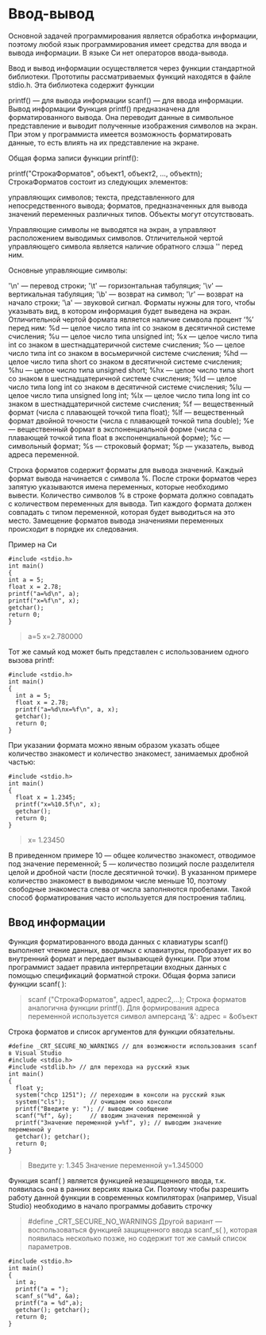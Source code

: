 # Ввод-вывод

Основной задачей программирования является обработка информации, поэтому любой язык программирования имеет средства для ввода и вывода информации. В языке Си нет операторов ввода-вывода.

Ввод и вывод информации осуществляется через функции стандартной библиотеки. Прототипы рассматриваемых функций находятся в файле stdio.h. Эта библиотека содержит функции

printf() — для вывода информации
scanf() — для ввода информации.
Вывод информации
Функция printf() предназначена для форматированного вывода. Она переводит данные в символьное представление и выводит полученные изображения символов на экран. При этом у программиста имеется возможность форматировать данные, то есть влиять на их представление на экране.

Общая форма записи функции printf():

 printf("СтрокаФорматов", объект1, объект2, …, объектn);
СтрокаФорматов состоит из следующих элементов:

управляющих символов;
текста, представленного для непосредственного вывода;
форматов, предназначенных для вывода значений переменных различных типов.
Объекты могут отсутствовать.

Управляющие символы не выводятся на экран, а управляют расположением выводимых символов. Отличительной чертой управляющего символа является наличие обратного слэша '\' перед ним.

Основные управляющие символы:

'\n' — перевод строки;
'\t' — горизонтальная табуляция;
'\v' — вертикальная табуляция;
'\b' — возврат на символ;
'\r' — возврат на начало строки;
'\a' — звуковой сигнал.
Форматы нужны для того, чтобы указывать вид, в котором информация будет выведена на экран. Отличительной чертой формата является наличие символа процент ‘%’ перед ним:
%d — целое число типа int со знаком в десятичной системе счисления;
%u — целое число типа unsigned int;
%x — целое число типа int со знаком в шестнадцатеричной системе счисления;
%o — целое число типа int со знаком в восьмеричной системе счисления;
%hd — целое число типа short со знаком в десятичной системе счисления;
%hu — целое число типа unsigned short;
%hx — целое число типа short со знаком в шестнадцатеричной системе счисления;
%ld — целое число типа long int со знаком в десятичной системе счисления;
%lu — целое число типа unsigned long int;
%lx — целое число типа long int со знаком в шестнадцатеричной системе счисления;
%f — вещественный формат (числа с плавающей точкой типа float);
%lf — вещественный формат двойной точности (числа с плавающей точкой типа double);
%e — вещественный формат в экспоненциальной форме (числа с плавающей точкой типа float в экспоненциальной форме);
%c — символьный формат;
%s — строковый формат;
%p — указатель, вывод адреса переменной.

Строка форматов содержит форматы для вывода значений. Каждый формат вывода начинается с символа %. После строки форматов через запятую указываются имена переменных, которые необходимо вывести. Количество символов % в строке формата должно совпадать с количеством переменных для вывода. Тип каждого формата должен совпадать с типом переменной, которая будет выводиться на это место. Замещение форматов вывода значениями переменных происходит в порядке их следования.

Пример на Си



```
#include <stdio.h>
int main()
{
int a = 5;
float x = 2.78;
printf("a=%d\n", a);
printf("x=%f\n", x);
getchar();
return 0;
}
```
> a=5
> х=2.780000


Тот же самый код может быть представлен с использованием одного вызова printf:
```
#include <stdio.h>
int main()
{
  int a = 5;
  float x = 2.78;
  printf("a=%d\nx=%f\n", a, x);
  getchar();
  return 0;
}
```


При указании формата можно явным образом указать общее количество знакомест и количество знакомест, занимаемых дробной частью:
```
#include <stdio.h>
int main()
{
  float x = 1.2345;
  printf("x=%10.5f\n", x);
  getchar();
  return 0;
}
```
> х=    1.23450

В приведенном примере
10 — общее количество знакомест, отводимое под значение переменной;
5 — количество позиций после разделителя целой и дробной части (после десятичной точки).
В указанном примере количество знакомест в выводимом числе меньше 10, поэтому свободные знакоместа слева от числа заполняются пробелами. Такой способ форматирования часто используется для построения таблиц.

## Ввод информации
Функция форматированного ввода данных с клавиатуры scanf() выполняет чтение данных, вводимых с клавиатуры, преобразует их во внутренний формат и передает вызывающей функции. При этом программист задает правила интерпретации входных данных с помощью спецификаций форматной строки. Общая форма записи функции scanf( ):

> scanf ("CтрокаФорматов", адрес1, адрес2,...);
Строка форматов аналогична функции printf(). Для формирования адреса переменной используется символ амперсанд '&': адрес = &объект

Строка форматов и список аргументов для функции обязательны.
```
#define _CRT_SECURE_NO_WARNINGS // для возможности использования scanf в Visual Studio
#include <stdio.h>
#include <stdlib.h> // для перехода на русский язык
int main()
{
  float y;
  system("chcp 1251"); // переходим в консоли на русский язык
  system("cls");       // очищаем окно консоли
  printf("Введите y: "); // выводим сообщение
  scanf("%f", &y);     // вводим значения переменной y
  printf("Значение переменной y=%f", y); // выводим значение переменной y
  getchar(); getchar();
  return 0;
}
```
> Введите у: 1.345
> Значение переменной у=1.345000

Функция scanf( ) является функцией незащищенного ввода, т.к. появилась она в ранних версиях языка Си. Поэтому чтобы разрешить работу данной функции в современных компиляторах (например, Visual Studio) необходимо в начало программы добавить строчку
> #define _CRT_SECURE_NO_WARNINGS 
Другой вариант — воспользоваться функцией защищенного ввода scanf_s( ), которая появилась несколько позже, но содержит тот же самый список параметров.

```
#include <stdio.h>
int main()
{
  int a;
  printf("a = ");
  scanf_s("%d", &a);
  printf("a = %d",a);
  getchar(); getchar();
  return 0;
}
```